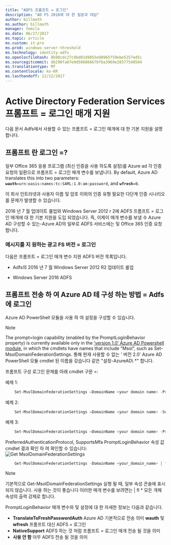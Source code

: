 ```yaml
---
title: "ADFS 프롬프트 = 로그인"
description: "AD FS 2016에 대 한 질문과 대답"
author: billmath
ms.author: billmath
manager: femila
ms.date: 06/27/2017
ms.topic: article
ms.custom: it-pro
ms.prod: windows-server-threshold
ms.technology: identity-adfs
ms.openlocfilehash: 8b98cdc27c9bd01d9855e98965f59ebe5257ed5c
ms.sourcegitcommit: db290fa07e9d50686667bfba3969e20377548504
ms.translationtype: MT
ms.contentlocale: ko-KR
ms.lasthandoff: 12/12/2017
---
```

# <a name="active-directory-federation-services-promptlogin-parameter-support"></a>Active Directory Federation Services 프롬프트 = 로그인 매개 지원
다음 문서 Adfs에서 사용할 수 있는 프롬프트 = 로그인 매개에 대 한 기본 지원을 설명 합니다.

## <a name="what-is-promptlogin"></a>프롬프트 란 로그인 =?  

일부 Office 365 응용 프로그램 (최신 인증을 사용 하도록 설정)를 Azure ad 각 인증 요청의 일환으로 프롬프트 = 로그인 매개 변수를 보냅니다.  By default, Azure AD translates this into two parameters: <code><b>wauth</b>=urn:oasis:names:tc:SAML:1.0:am:password</code>, and <code><b>wfresh</b>=0</code>.

이 회사 인트라넷과 사용자 이름 및 암호 이외의 인증 유형 필요한 다단계 인증 시나리오를 문제가 발생할 수 있습니다.  

2016 년 7 월 업데이트 롤업와 Windows Server 2012 r 2에 ADFS 프롬프트 = 로그인 매개에 대 한 기본 지원을 도입 되었습니다.  즉, 이제이 매개 변수를 보낼 수 Azure AD 구성할 수 있는-Azure AD의 일부로 ADFS 서비스에는 및 Office 365 인증 요청 합니다.

### <a name="ad-fs-versions-that-support-promptlogin"></a>메시지를 지 원하는 광고 FS 버전 = 로그인
다음은 프롬프트 = 로그인 매개 변수 지원 ADFS 버전 목록입니다.

- Adfs의 2016 년 7 월 Windows Server 2012 R2 업데이트 롤업

- Windows Server 2016 ADFS

## <a name="how-do-to-configure-your-azure-ad-tenant-to-send-promptlogin-to-ad-fs"></a>프롬프트 전송 하 여 Azure AD 테 구성 하는 방법 = Adfs에 로그인

Azure AD PowerShell 모듈을 사용 하 여 설정을 구성할 수 있습니다.

> [!NOTE]
> The prompt=login capability (enabled by the PromptLoginBehavior property) is currently available only in the [‘version 1.0’ Azure AD Powershell module](https://connect.microsoft.com/site1164/Downloads/DownloadDetails.aspx?DownloadID=59185), in which the cmdlets have names that include “Msol”, such as Set-MsolDomainFederationSettings.  통해 현재 사용할 수 없는 ' 버전 2.0' Azure AD PowerShell 모듈 cmdlet 된 이름을 갖습니다 같은 "설정-AzureAD\ *" 합니다.

프롬프트 구성 로그인 문제를 아래 cmdlet 구문 =:

예제 1:
```powershell
    Set-MsolDomainFederationSettings –DomainName <your domain name> -PreferredAuthenticationProtocol <your current protocol setting> 
```

예제 2:
```powershell
    Set-MsolDomainFederationSettings –DomainName <your domain name> -SupportsMfa <$True|$False>
```

예제 3:
```powershell
    Set-MsolDomainFederationSettings –DomainName <your domain name> -PromptLoginBehavior <TranslateToFreshPasswordAuth|NativeSupport|Disabled>
```

 
 PreferredAuthenticationProtocol, SupportsMfa PromptLoginBehavior 속성 값 cmdlet 결과 확인 하 여 확인할 수 있습니다: ![Get MsolDomainFederationSettings](media/AD-FS-Prompt-Login/GetMsol.png)
```powershell
    Get-MsolDomainFederationSettings -DomainName <your_domain_name> | fl *
 ```
> [!NOTE]
> 기본적으로 Get-MsolDomainFederationSettings 실행 될 때, 일부 속성 콘솔에 표시 되지 않습니다.  사용 하는 것이 좋습니다 이러한 매개 변수를 보려면는 | fl * 모든 개체 속성의 출력 강제로 합니다.


PromptLoginBehavior 매개 변수와 및 설정에 대 한 자세한 정보는 다음과 같습니다.
   
   - <b>TranslateToFreshPasswordAuth</b> Azure AD 기본적으로 전송 의미 <b>wauth</b> 및 <b>wfresh</b> 프롬프트 대신 ADFS = 로그인
   - <b>NativeSupport</b> ADFS 하는 것 처럼 프롬프트 = 로그인 매개 전송 될 것을 의미
   - <b>사용 안 함</b> 아무 ADFS 전송 될 것을 의미

